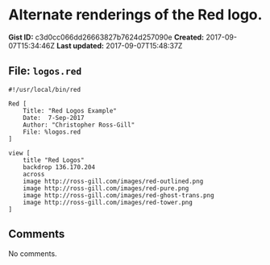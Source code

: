 # Alternate renderings of the Red logo.

**Gist ID:** c3d0cc066dd26663827b7624d257090e
**Created:** 2017-09-07T15:34:46Z
**Last updated:** 2017-09-07T15:48:37Z

## File: `logos.red`

```Red
#!/usr/local/bin/red

Red [
    Title: "Red Logos Example"
    Date:  7-Sep-2017
    Author: "Christopher Ross-Gill"
    File: %logos.red
]

view [
    title "Red Logos"
    backdrop 136.170.204
    across
    image http://ross-gill.com/images/red-outlined.png
    image http://ross-gill.com/images/red-pure.png
    image http://ross-gill.com/images/red-ghost-trans.png
    image http://ross-gill.com/images/red-tower.png
]
```

## Comments

No comments.
